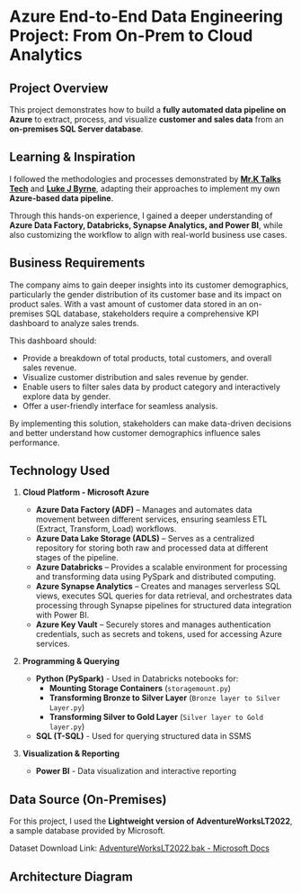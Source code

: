 # Azure End-to-End Data Engineering Project: From On-Prem to Cloud Analytics
## Project Overview
This project demonstrates how to build a **fully automated data pipeline on Azure** to extract, process, and visualize **customer and sales data** from an **on-premises SQL Server database**.

## Learning & Inspiration
I followed the methodologies and processes demonstrated by **[Mr.K Talks Tech](https://www.youtube.com/watch?v=iQ41WqhHglk)** and **[Luke J Byrne](https://www.youtube.com/watch?v=ygJ11fzq_ik)**, adapting their approaches to implement my own **Azure-based data pipeline**.

Through this hands-on experience, I gained a deeper understanding of **Azure Data Factory, Databricks, Synapse Analytics, and Power BI**, while also customizing the workflow to align with real-world business use cases.

## Business Requirements
The company aims to gain deeper insights into its customer demographics, particularly the gender distribution of its customer base and its impact on product sales. With a vast amount of customer data stored in an on-premises SQL database, stakeholders require a comprehensive KPI dashboard to analyze sales trends.

This dashboard should:

- Provide a breakdown of total products, total customers, and overall sales revenue.
- Visualize customer distribution and sales revenue by gender.
- Enable users to filter sales data by product category and interactively explore data by gender.
- Offer a user-friendly interface for seamless analysis.

By implementing this solution, stakeholders can make data-driven decisions and better understand how customer demographics influence sales performance.

## Technology Used
1. **Cloud Platform - Microsoft Azure**  
   - **Azure Data Factory (ADF)** – Manages and automates data movement between different services, ensuring seamless ETL (Extract, Transform, Load) workflows. 
   - **Azure Data Lake Storage (ADLS)** – Serves as a centralized repository for storing both raw and processed data at different stages of the pipeline.
   - **Azure Databricks** – Provides a scalable environment for processing and transforming data using PySpark and distributed computing.
   - **Azure Synapse Analytics** – Creates and manages serverless SQL views, executes SQL queries for data retrieval, and orchestrates data processing through Synapse pipelines for structured data integration with Power BI.
   - **Azure Key Vault** – Securely stores and manages authentication credentials, such as secrets and tokens, used for accessing Azure services. 

2. **Programming & Querying**  
   - **Python (PySpark)** - Used in Databricks notebooks for:
     - **Mounting Storage Containers** (`storagemount.py`)
     - **Transforming Bronze to Silver Layer** (`Bronze layer to Silver Layer.py`)
     - **Transforming Silver to Gold Layer** (`Silver layer to Gold layer.py`)
   - **SQL (T-SQL)** - Used for querying structured data in SSMS  

3. **Visualization & Reporting**  
   - **Power BI** - Data visualization and interactive reporting

## Data Source (On-Premises)
For this project, I used the **Lightweight version of AdventureWorksLT2022**, a sample database provided by Microsoft.  

Dataset Download Link:  [AdventureWorksLT2022.bak - Microsoft Docs](https://learn.microsoft.com/en-us/sql/samples/adventureworks-install-configure?view=sql-server-ver16&tabs=ssms)  

##  Architecture Diagram

